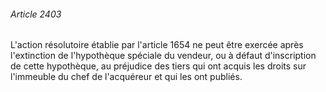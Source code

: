 ###### Article 2403

L'action résolutoire établie par l'article 1654 ne peut être exercée après l'extinction de l'hypothèque spéciale du vendeur, ou à défaut d'inscription de cette hypothèque, au préjudice des tiers qui ont acquis les droits sur l'immeuble du chef de l'acquéreur et qui les ont publiés.

